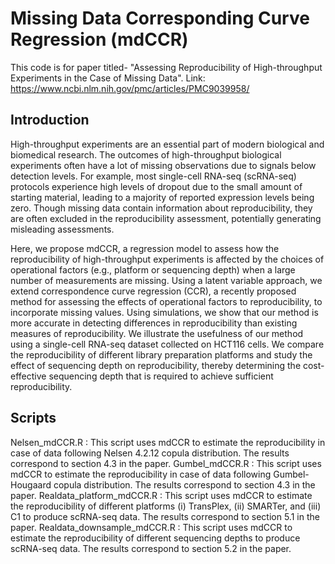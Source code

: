 # Missing Data Corresponding Curve Regression (mdCCR)

This code is for paper titled- "Assessing Reproducibility of High-throughput Experiments in the Case of Missing Data".
Link: https://www.ncbi.nlm.nih.gov/pmc/articles/PMC9039958/

## Introduction

High-throughput experiments are an essential part of modern biological and biomedical research.
The outcomes of high-throughput biological experiments often have a lot of missing observations
due to signals below detection levels. For example, most single-cell RNA-seq (scRNA-seq)
protocols experience high levels of dropout due to the small amount of starting material, leading to
a majority of reported expression levels being zero. Though missing data contain information
about reproducibility, they are often excluded in the reproducibility assessment, potentially
generating misleading assessments.

Here, we propose mdCCR, a regression model to assess how the reproducibility of high-throughput
experiments is affected by the choices of operational factors (e.g., platform or sequencing depth)
when a large number of measurements are missing. Using a latent variable approach, we extend
correspondence curve regression (CCR), a recently proposed method for assessing the effects of
operational factors to reproducibility, to incorporate missing values. Using simulations, we show
that our method is more accurate in detecting differences in reproducibility than existing measures
of reproducibility. We illustrate the usefulness of our method using a single-cell RNA-seq dataset
collected on HCT116 cells. We compare the reproducibility of different library preparation
platforms and study the effect of sequencing depth on reproducibility, thereby determining the
cost-effective sequencing depth that is required to achieve sufficient reproducibility.

## Scripts

Nelsen_mdCCR.R : This script uses mdCCR to estimate the reproducibility in case of data following Nelsen 4.2.12 copula distribution. The results correspond to section 4.3 in the paper.
Gumbel_mdCCR.R : This script uses mdCCR to estimate the reproducibility in case of data following Gumbel-Hougaard copula distribution. The results correspond to section 4.3 in the paper.
Realdata_platform_mdCCR.R : This script uses mdCCR to estimate the reproducibility of different platforms (i) TransPlex, (ii) SMARTer, and (iii) C1 to produce scRNA-seq data. The results correspond to section 5.1 in the paper.
Realdata_downsample_mdCCR.R : This script uses mdCCR to estimate the reproducibility of different sequencing depths to produce scRNA-seq data. The results correspond to section 5.2 in the paper.


